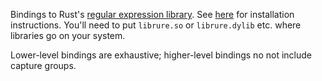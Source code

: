Bindings to Rust's [regular expression library](https://github.com/rust-lang/regex). See [here](https://github.com/rust-lang/regex/tree/master/regex-capi#c-api-for-rusts-regex-engine) for installation instructions. You'll need to put `librure.so` or `librure.dylib` etc. where libraries go on your system.

Lower-level bindings are exhaustive; higher-level bindings no not include
capture groups.
